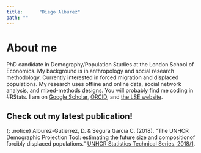 ```yaml
---
title: 		"Diego Alburez"
path: ""
---
```


# About me

PhD candidate in Demography/Population Studies at the London School of Economics. My background is in anthropology and social research methodology. Currently interested in forced migration and displaced populations. My research uses offline and online data, social network analysis, and mixed-methods designs. You will probably find me coding in #RStats. I am on [Google Scholar](https://scholar.google.co.uk/citations?hl=en&user=uyx520sAAAAJ&view_op=list_works&gmla=AJsN-F5Qqb0hd3B0qivi8Hgo906iqIDsIV4_AoQ_AXo4d7tK9JWn3vD5Uh_DdsT3nJNg_fWgYuma6tRQ83kVBljTd346Abk1aRJ77fnNsqC1GPM4jlU03Pc), [ORCID](http://orcid.org/0000-0002-9823-5179), and [the LSE website](http://www.lse.ac.uk/social-policy/people/research-students/Diego-Alburez-Gutiérrez).

## 	Check out my latest publication!

{: .notice}
Alburez-Gutierrez, D. & Segura García C. (2018). "The UNHCR Demographic Projection Tool: estimating the future size and compositionof forcibly displaced populations." [UNHCR Statistics Technical Series, 2018/1](http://www.unhcr.org/en-au/5ae9ee747.pdf).
